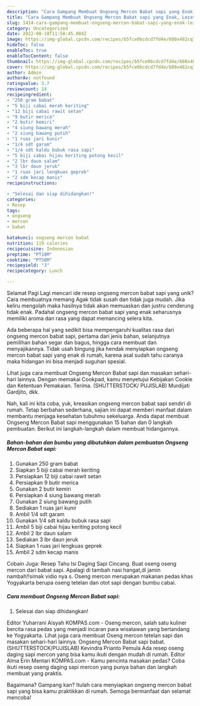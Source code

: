 ```yaml
---
description: "Cara Gampang Membuat Ongseng Mercon Babat sapi yang Enak, Lezat"
title: "Cara Gampang Membuat Ongseng Mercon Babat sapi yang Enak, Lezat"
slug: 1414-cara-gampang-membuat-ongseng-mercon-babat-sapi-yang-enak-lezat
category: Uncategorized
date: 2022-08-18T11:58:45.084Z
image: https://img-global.cpcdn.com/recipes/b5fce0bcdcd7fd4e/680x482cq70/ongseng-mercon-babat-sapi-foto-resep-utama.jpg
hideToc: false
enableToc: true
enableTocContent: false
thumbnail: https://img-global.cpcdn.com/recipes/b5fce0bcdcd7fd4e/680x482cq70/ongseng-mercon-babat-sapi-foto-resep-utama.jpg
cover: https://img-global.cpcdn.com/recipes/b5fce0bcdcd7fd4e/680x482cq70/ongseng-mercon-babat-sapi-foto-resep-utama.jpg
author: Admin
authorAv: notfound
ratingvalue: 3.7
reviewcount: 14
recipeingredient:
- "250 gram babat"
- "5 biji cabai merah keriting"
- "12 biji cabai rawit setan"
- "9 butir merica"
- "2 butir kemiri"
- "4 siung bawang merah"
- "2 siung bawang putih"
- "1 ruas jari kunir"
- "1/4 sdt garam"
- "1/4 sdt kaldu bubuk rasa sapi"
- "5 biji cabai hijau keriting potong kecil"
- "2 lbr daun salam"
- "3 lbr daun jeruk"
- "1 ruas jari lengkuas geprek"
- "2 sdm kecap manis"
recipeinstructions:

- "Selesai dan siap dihidangkan!"
categories:
- Resep
tags:
- ongseng
- mercon
- babat

katakunci: ongseng mercon babat 
nutrition: 119 calories
recipecuisine: Indonesian
preptime: "PT18M"
cooktime: "PT58M"
recipeyield: "3"
recipecategory: Lunch

---
```



Selamat Pagi Lagi mencari ide resep ongseng mercon babat sapi yang unik? Cara membuatnya memang Agak tidak susah dan tidak juga mudah. Jika keliru mengolah maka hasilnya tidak akan memuaskan dan justru cenderung tidak enak. Padahal ongseng mercon babat sapi yang enak seharusnya memiliki aroma dan rasa yang dapat memancing selera kita.


Ada beberapa hal yang sedikit bisa mempengaruhi kualitas rasa dari ongseng mercon babat sapi, pertama dari jenis bahan, selanjutnya pemilihan bahan segar dan bagus, hingga cara membuat dan menyajikannya. Tidak usah bingung jika hendak menyiapkan ongseng mercon babat sapi yang enak di rumah, karena asal sudah tahu caranya maka hidangan ini bisa menjadi suguhan spesial.

Lihat juga cara membuat Ongseng Mercon Babat sapi dan masakan sehari-hari lainnya. Dengan memakai Cookpad, kamu menyetujui Kebijakan Cookie dan Ketentuan Pemakaian. Terima. (SHUTTERSTOCK/ PUJISLAB) Murdijati Gardjito, dkk.


Nah, kali ini kita coba, yuk, kreasikan ongseng mercon babat sapi sendiri di rumah. Tetap berbahan sederhana, sajian ini dapat memberi manfaat dalam membantu menjaga kesehatan tubuhmu sekeluarga. Anda dapat membuat Ongseng Mercon Babat sapi menggunakan 15 bahan dan 0 langkah pembuatan. Berikut ini langkah-langkah dalam membuat hidangannya.

<!--inarticleads1-->

##### Bahan-bahan dan bumbu yang dibutuhkan dalam pembuatan Ongseng Mercon Babat sapi:

1. Gunakan 250 gram babat
1. Siapkan 5 biji cabai merah keriting
1. Persiapkan 12 biji cabai rawit setan
1. Persiapkan 9 butir merica
1. Gunakan 2 butir kemiri
1. Persiapkan 4 siung bawang merah
1. Gunakan 2 siung bawang putih
1. Sediakan 1 ruas jari kunir
1. Ambil 1/4 sdt garam
1. Gunakan 1/4 sdt kaldu bubuk rasa sapi
1. Ambil 5 biji cabai hijau keriting potong kecil
1. Ambil 2 lbr daun salam
1. Sediakan 3 lbr daun jeruk
1. Siapkan 1 ruas jari lengkuas geprek
1. Ambil 2 sdm kecap manis


Cobain Juga: Resep Tahu Isi Daging Sapi Cincang. Buat oseng oseng mercon dari babat sapi. Apalagi di tambah nasi hangat,di jamin nambah!!simak vidio nya s. Oseng mercon merupakan makanan pedas khas Yogyakarta berupa oseng tetelan dan otot sapi dengan bumbu cabai. 

<!--inarticleads2-->

##### Cara membuat Ongseng Mercon Babat sapi:


1. Selesai dan siap dihidangkan!

Editor Yuharrani Aisyah KOMPAS.com - Oseng mercon, salah satu kuliner bercita rasa pedas yang menjadi incaran para wisatawan yang bertandang ke Yogyakarta. Lihat juga cara membuat Oseng mercon tetelan sapi dan masakan sehari-hari lainnya. Ongseng Mercon Babat sapi babat. (SHUTTERSTOCK/PUJISLAB) Kevindra Prianto Pemula Ada resep oseng daging sapi mercon yang bisa kamu ikuti dengan mudah di rumah. Editor Alma Erin Mentari KOMPAS.com - Kamu pencinta masakan pedas? Coba ikuti resep oseng daging sapi mercon yang punya bahan dan langkah membuat yang praktis. 

Bagaimana? Gampang kan? Itulah cara menyiapkan ongseng mercon babat sapi yang bisa kamu praktikkan di rumah. Semoga bermanfaat dan selamat mencoba!
